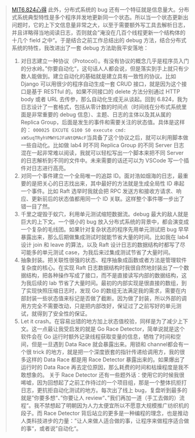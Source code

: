 >[MIT6.824心得](https://hanqi-blog.com/posts/mit6.824/)
>此外，分布式系统的 bug 还有一个特征就是信息量大。分布式系统典型特性是多个程序并发地更新同一个状态。所以当一个状态更新出问题时，它的上下文信息量非常之大，以至于需要额外写工具去解析日志，并且详略得当地阅读日志，否则就会”淹没在几百个线程更新一个结构体的十几个 field 之中“。于是结合之前工作总结出的 debug 方法，结合分布式系统的特性，我改进出了一套 debug 方法助我平安落地：
>1. 对日志建立一种协议（Protocol）。有没有协议的概念几乎是程序员入门的分水岭。”你要自动化“，这句话人人都会说，但是落实到手上就只有少数人能做到。建立自动化的基础就是建立具有一致性的协议。比如 Django 可以用很少的程序自动生成一套 CRUD 接口，就是因为这个接口是基于 RESTful 的。如果不同接口的 delete 方法分别通过 HTTP body 或者 URL 去传参，那么自动化生成无从谈起。回到 6.824，我为日志设计了一套格式，包括从零计数的时间点（时间线在分布式系统里面是非常重要的 debug 信息）、主题、日志的主体以及其从属的 Replica Group，后面是发生的事件和需要关注的状态值。具体是这样的： `000025 EXCUTE G100 S0 execute cmd: xWSuqTRyhVMWYGJFaNtQMAcF`当具备了这个协议之后，就可以利用脚本做一些自动化。比如做 lab4 时不同 Replica Group 的不同 Server 日志混在一起非常难以阅读，我就可以轻松写出一个脚本来把不同 Server 的日志解析到不同的文件中。未来需要的话还可以为 VSCode 写一个插件对日志进行高亮。
>2. 对同一个事件建立一个全局唯一的追踪 ID。面对浩如烟海的日志，最重要的是把关心的日志找出来，其中最好的方法就是生成全局性 ID 串起一个事件。比如 Raft 选举时我就会把 RPC 发送方和接收方请求、响应、更新前后的状态值都用同一个 ID 关联。这样整个事件哪一步出了错一目了然。
>3. 千里之堤毁于蚁穴，利用单元测试缩短数据流。debug 最大的敌人就是巨大的上下文。一个很小的 bug 放入分布式系统的背景中，都会演变成一个复杂的毛线团。如果针对复杂状态的程序先用单元测试把 bug 早早暴露出来，那么后期做集成测试时就能节省大量的时间。比如我在 lab4 设计 join 和 leave 的算法，以及 Raft 设计日志的数据结构时都写了尽可能多的单元测试 case，为我后来过集成测试节省了大量时间。
>4. 抽象封装。把关联性很强的状态、程序抽象成函数或者方法是管理软件复杂度的核心。在实现 Raft 日志数据结构时我很自然地封装出了一个数据结构，把各种操作写成了接口，而不是直接读写内部的数据结构，这为我后续的 lab 节省了大量时间。最初的内部实现是很直接的数组，到了实现快照压缩日志时，发现 Go 的数组无法满足我的需求，需要在内部封装一些状态值来标记是否做了截断。因为做了封装，所以外部的调用方完全不需要改动，只是把内部改好，保证过了之前写好的单元测试，就得到了安全性的保证。
>5. Let it crash。在容易出错的地方加上状态值校验，同样是为了减少上下文。这一点最让我受启发的就是 Go Race Detector，简单说就是这个软件会在 Go 运行时额外记录线程获取变量的信息，牺牲了时间和空间，但是一旦遇到 Data Race 就会暴露出来。用锁和 channel都会有一个很 trick 的地方，就是把一个深度嵌套的指针传递给调用方，我的很多这样的 Data Race 都是用 Race Detector 暴露出来的。如果爆出了运行时的 Data Race 再去定位原因，那么耗费的时间和枯燥程度是我不敢想象的。
>关于 Race Detector 还有一些题外话：使用它的时候我很唏嘘，因为回想起了之前工作待过的一个项目组，那是一个整体抗拒打日志，更抗拒自动化测试的地方。每次出了线上 bug，复盘听到最多的就是”你要多想“、”你要让人 review“、”我们再加一道（手工去做的）流程“。我不禁想起了明朝因为人力太便宜所以不愿意大规模推广纺织机的段子。而 Race Detector 背后站立的更多是一种编程的理念，也是推动人类科技进步的力量：”让人来做人适合做的事，让程序来做程序适合做的事“，或者说”自动化“。